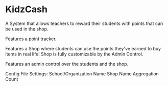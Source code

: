 # KidzCash

A System that allows teachers to reward their students with points that can be used in the shop.

Features a point tracker. 

Features a Shop where students can use the points they've earned to buy items in real life!
Shop is fully customizable by the Admin Control. 

Features an admin control over the students and the shop.

Config File Settings:
School/Organization Name
Shop Name
Aggregation Count

